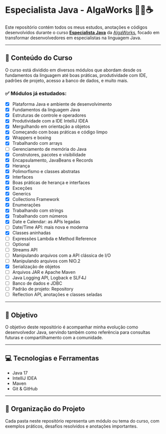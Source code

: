 # Especialista Java - AlgaWorks 👨‍💻☕

Este repositório contém todos os meus estudos, anotações e códigos desenvolvidos durante o curso **[Especialista Java](https://www.algaworks.com/curso/especialista-java/)** da [AlgaWorks](https://www.algaworks.com/), focado em transformar desenvolvedores em especialistas na linguagem Java.

---

## 🚀 Conteúdo do Curso

O curso está dividido em diversos módulos que abordam desde os fundamentos da linguagem até boas práticas, produtividade com IDE, padrões de projeto, acesso a banco de dados, e muito mais.

### ✅ Módulos já estudados:
- [x] Plataforma Java e ambiente de desenvolvimento
- [x] Fundamentos da linguagem Java
- [x] Estruturas de controle e operadores
- [x] Produtividade com a IDE IntelliJ IDEA
- [x] Mergulhando em orientação a objetos
- [x] Começando com boas práticas e código limpo
- [x] Wrappers e boxing
- [x] Trabalhando com arrays
- [ ] Gerenciamento de memória do Java
- [x] Construtores, pacotes e visibilidade
- [x] Encapsulamento, JavaBeans e Records
- [x] Herança
- [x] Polimorfismo e classes abstratas
- [x] Interfaces
- [x] Boas práticas de herança e interfaces
- [x] Exceções
- [x] Generics
- [x] Collections Framework
- [x] Enumerações
- [x] Trabalhando com strings
- [x] Trabalhando com números
- [x] Date e Calendar: as APIs legadas
- [ ] Date/Time API: mais nova e moderna
- [x] Classes aninhadas
- [ ] Expressões Lambda e Method Reference
- [ ] Optional
- [ ] Streams API
- [ ] Manipulando arquivos com a API clássica de I/O
- [ ] Manipulando arquivos com NIO.2
- [x] Serialização de objetos
- [ ] Arquivos JAR e Apache Maven
- [ ] Java Logging API, Logback e SLF4J
- [ ] Banco de dados e JDBC
- [ ] Padrão de projeto: Repository
- [ ] Reflection API, anotações e classes seladas

---

## 🧠 Objetivo

O objetivo deste repositório é acompanhar minha evolução como desenvolvedor Java, servindo também como referência para consultas futuras e compartilhamento com a comunidade.

---

## 💻 Tecnologias e Ferramentas

- Java 17
- IntelliJ IDEA
- Maven
- Git & GitHub

---

## 📁 Organização do Projeto

Cada pasta neste repositório representa um módulo ou tema do curso, com exemplos práticos, desafios resolvidos e anotações importantes.

